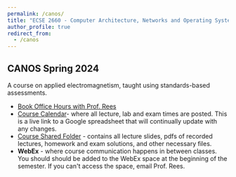 ```yaml
---
permalink: /canos/
title: "ECSE 2660 - Computer Architecture, Networks and Operating Systems"
author_profile: true
redirect_from: 
  - /canos
---
```


## CANOS Spring 2024

A course on applied electromagnetism, taught using standards-based assessments.

* [Book Office Hours with Prof. Rees]([https://calendly.com/reesj3/help-session-oral-exam](https://calendly.com/reesj3/canos-office-hours))
* [Course Calendar](https://docs.google.com/spreadsheets/d/1xXXteDYQa6cSDDRaoxcaXOR1Jub4W1aZeOgYxaS9yu8/edit?usp=sharing)- where all lecture, lab and exam times are posted.  This is a live link to a Google spreadsheet that will continually update with any changes.
* [Course Shared Folder](https://u.pcloud.link/publink/show?code=kZwGYj0ZplWSIoYGghhOnalMDVBW7u8bIK1V) - contains all lecture slides, pdfs of recorded lectures, homework and exam solutions, and other necessary files.
* **WebEx** - where course communication happens in between classes.  You should should be added to the WebEx space at the beginning of the semester.  If you can't access the space, email Prof. Rees.
